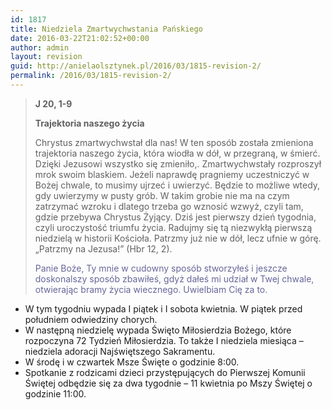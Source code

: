 ```yaml
---
id: 1817
title: Niedziela Zmartwychwstania Pańskiego
date: 2016-03-22T21:02:52+00:00
author: admin
layout: revision
guid: http://anielaolsztynek.pl/2016/03/1815-revision-2/
permalink: /2016/03/1815-revision-2/
---
```

> **J 20, 1-9**
> 
> **Trajektoria naszego życia**
> 
> Chrystus zmartwychwstał dla nas! W ten sposób została zmieniona trajektoria naszego życia, która wiodła w dół, w przegraną, w śmierć. Dzięki Jezusowi wszystko się zmieniło,. Zmartwychwstały rozproszył mrok swoim blaskiem. Jeżeli naprawdę pragniemy uczestniczyć w Bożej chwale, to musimy ujrzeć i uwierzyć. Będzie to możliwe wtedy, gdy uwierzymy w pusty grób. W takim grobie nie ma na czym zatrzymać wzroku i dlatego trzeba go wznosić wzwyż, czyli tam, gdzie przebywa Chrystus Żyjący. Dziś jest pierwszy dzień tygodnia, czyli uroczystość triumfu życia. Radujmy się tą niezwykłą pierwszą niedzielą w historii Kościoła. Patrzmy już nie w dół, lecz ufnie w górę. &#8222;Patrzmy na Jezusa!&#8221; (Hbr 12, 2).
> 
> <span style="color: #666699;">Panie Boże, Ty mnie w cudowny sposób stworzyłeś i jeszcze doskonalszy sposób zbawiłeś, gdyż dałeś mi udział w Twej chwale, otwierając bramy życia wiecznego. Uwielbiam Cię za to.</span>

  * W tym tygodniu wypada I piątek i I sobota kwietnia. W piątek przed południem odwiedziny chorych.
  * W następną niedzielę wypada Święto Miłosierdzia Bożego, które rozpoczyna 72 Tydzień Miłosierdzia. To także I niedziela miesiąca &#8211; niedziela adoracji Najświętszego Sakramentu.
  * W środę i w czwartek Msze Święte o godzinie 8:00.
  * Spotkanie z rodzicami dzieci przystępujących do Pierwszej Komunii Świętej odbędzie się za dwa tygodnie &#8211; 11 kwietnia po Mszy Świętej o godzinie 11:00.